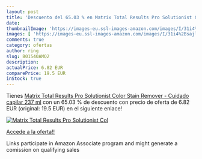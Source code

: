 ```yaml
---
layout: post
title: 'Descuento del 65.03 % en Matrix Total Results Pro Solutionist Col'
date: 
thumbnailImage: 'https://images-eu.ssl-images-amazon.com/images/I/31i4%2BsajlTL._SL200_.jpg'
images: [ 'https://images-eu.ssl-images-amazon.com/images/I/31i4%2BsajlTL._SL200_.jpg' ]
comments: true
category: ofertas
author: ring
slug: B01540AMQ2
description:
actualPrice: 6.82 EUR
comparePrice: 19.5 EUR
inStock: true
---
```


Tienes [Matrix Total Results Pro Solutionist Color Stain Remover - Cuidado capilar  237 ml](https://www.amazon.es/dp/B01540AMQ2/?tag=tolees-21) con un 65.03 % de descuento con precio de oferta de 6.82 EUR (original: 19.5 EUR) en el siguiente enlace!

[![Matrix Total Results Pro Solutionist Col](https://images-eu.ssl-images-amazon.com/images/I/31i4%2BsajlTL._SL200_.jpg)](https://www.amazon.es/dp/B01540AMQ2/?tag=tolees-21)

[Accede a la oferta!!](https://www.amazon.es/dp/B01540AMQ2/?tag=tolees-21)

Links participate in Amazon Associate program and might generate a comission on qualifying sales


